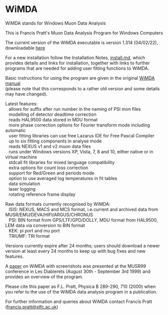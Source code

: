 # WiMDA
WiMDA stands for Windows Muon Data Analysis

This is Francis Pratt's Muon Data Analysis Program for Windows Computers
 
The current version of the WiMDA executable is version 1.314 (04/02/22), downloadable <a href=/downloads/currentwimda/wimda.exe >here</a> 

For a new installation follow the Installation Notes, <a href=install.md >install.md</a>, which provides details and links for installation, 
together with links to further programs that are needed for adding user fitting functions to WiMDA.

Basic instructions for using the program are given in the original <a href=/doc/WiMDA manual.doc >WiMDA manual</a><br> 
(please note that this corresponds to a rather old version and some details may have changed).

Latest features: <br>
  &ensp; allows for suffix after run number in the naming of PSI mon files <br>
  &ensp; modelling of detector deadtime correction <br>
  &ensp; reads HAL9500 data stored in MDU format <br>
  &ensp; more phase correction options for Fourier transform mode including automatic <br>
  &ensp; user fitting libraries can use free Lazarus IDE for Free Pascal Compiler <br>
  &ensp; up to six fitting components in analyse mode <br>
  &ensp; reads NEXUS v1 and v2 muon data files <br>
  &ensp; runs under Windows versions XP, Vista, 7, 8 and 10, either native or in virtual machine <br>
  &ensp; stdcall fit libraries for mixed language compatibility <br>
  &ensp; extra options for count loss correction <br>
  &ensp; support for Red/Green and periods mode  <br>
  &ensp; option to use averaged log temperatures in fit tables <br>
  &ensp; data simulation <br>
  &ensp; laser logging <br>
  &ensp; rotating reference frame display <br>

Raw data formats currently recognised by WiMDA: <br>
  &ensp; ISIS: NEXUS, MACS and MCS format, i.e.current and archived data from MUSR/EMU/DEVA/HIFI/ARGUS/CHRONUS <br>
  &ensp; PSI: BIN format from GPS/LTF/GPD/DOLLY, MDU format from HAL9500, LEM data via conversion to BIN format <br>
  &ensp; KEK: pi port and mu port <br>
  &ensp; TRIUMF: TRI format <br>

Versions currently expire after 24 months; users should download a newer version at least every 24 months to keep up with bug fixes and new features.

A <a href=/doc/wimda.pdf >paper</a> on WiMDA with screenshots was presented at the MUSR99 conference in Les Diablerets (August 30th - September 3rd 1999) and provides an overview of the program.

Please cite this paper as F.L. Pratt, Physica B 289-290, 710 (2000) when you refer to the use of the WiMDA data analysis program in a publication.


For further information and queries about WiMDA contact Francis Pratt (francis.pratt@stfc.ac.uk)

